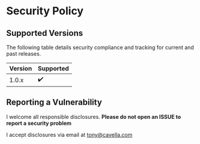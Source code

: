 # Security Policy

## Supported Versions

The following table details security compliance and tracking for current and past releases.  

| Version | Supported          |
| ------- | ------------------ |
| 1.0.x   | :heavy_check_mark: |

## Reporting a Vulnerability

I welcome all responsible disclosures. **Please do not open an ISSUE to report a security problem**

I accept disclosures via email at <tony@cavella.com>
